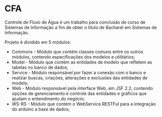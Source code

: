 # CFA
Controle de Fluxo de Água é um trabalho para conclusão de curso de Sistemas de Informação a fim de obter o título de Bacharel em Sistemas de Informação.

Projeto é dividido em 5 módulos:
  * Commons - Módulo que contém classes comuns entre os outros módulos, contendo especificações dos modelos e utilitários;
  * Model - Módulo que contém as entidades de modelo que refletem as tabelas no banco de dados;
  * Service - Módulo responsável por fazer a conexão com o banco e realizar buscas, criações, alterações e exclusões das entidades de modelo;
  * Web - Módulo responsável pela interface Web, em JSF 2.2, contendo opções de gerenciamento e controle das entidades e gráficos que ajudam o entendimento do negócio;
  * WS-RS - Módulo que contém o WebService RESTFul para a integração do arduíno a base de dados;
  
